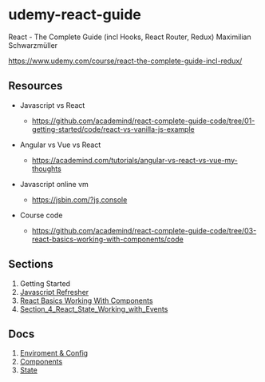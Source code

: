 # udemy-react-guide

React - The Complete Guide (incl Hooks, React Router, Redux) Maximilian Schwarzmüller

<https://www.udemy.com/course/react-the-complete-guide-incl-redux/>

## Resources

* Javascript vs React
  * <https://github.com/academind/react-complete-guide-code/tree/01-getting-started/code/react-vs-vanilla-js-example>

* Angular vs Vue vs React
  * <https://academind.com/tutorials/angular-vs-react-vs-vue-my-thoughts>

* Javascript online vm
  * <https://jsbin.com/?js,console>

* Course code
  * <https://github.com/academind/react-complete-guide-code/tree/03-react-basics-working-with-components/code>

## Sections

1. Getting Started
2. [Javascript Refresher](Section_2_Javascript_Refresher.md)
3. [React Basics Working With Components](Section_3_React_Basics_Working_With_Components.md)
4. [Section_4_React_State_Working_with_Events](Section_4_React_State_Working_with_Events.md)

## Docs

1. [Enviroment & Config](Enviroment&Config.md)
2. [Components](Components.md)
3. [State](State.md)
